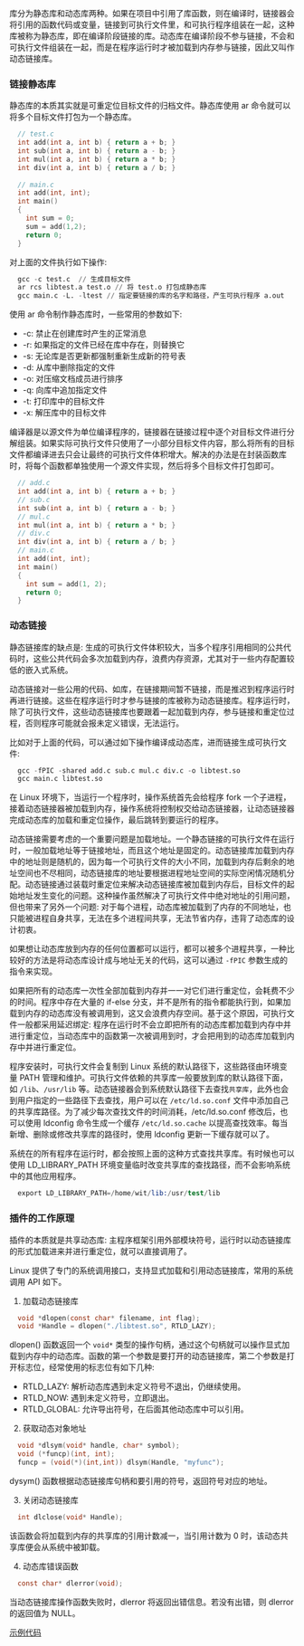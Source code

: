 
库分为静态库和动态库两种。如果在项目中引用了库函数，则在编译时，链接器会将引用的函数代码或变量，链接到可执行文件里，和可执行程序组装在一起，这种库被称为静态库，即在编译阶段链接的库。动态库在编译阶段不参与链接，不会和可执行文件组装在一起，而是在程序运行时才被加载到内存参与链接，因此又叫作动态链接库。

### 链接静态库

静态库的本质其实就是可重定位目标文件的归档文件。静态库使用 ar 命令就可以将多个目标文件打包为一个静态库。
```c
  // test.c
  int add(int a, int b) { return a + b; }
  int sub(int a, int b) { return a - b; }
  int mul(int a, int b) { return a * b; }
  int div(int a, int b) { return a / b; }
  
  // main.c
  int add(int, int);
  int main()
  {
    int sum = 0;
    sum = add(1,2);
    return 0;
  }
```
对上面的文件执行如下操作:
```s
  gcc -c test.c  // 生成目标文件
  ar rcs libtest.a test.o // 将 test.o 打包成静态库
  gcc main.c -L. -ltest // 指定要链接的库的名字和路径，产生可执行程序 a.out
```
使用 ar 命令制作静态库时，一些常用的参数如下:
- -c: 禁止在创建库时产生的正常消息
- -r: 如果指定的文件已经在库中存在，则替换它
- -s: 无论库是否更新都强制重新生成新的符号表
- -d: 从库中删除指定的文件
- -o: 对压缩文档成员进行排序
- -q: 向库中追加指定文件
- -t: 打印库中的目标文件
- -x: 解压库中的目标文件

编译器是以源文件为单位编译程序的，链接器在链接过程中逐个对目标文件进行分解组装。如果实际可执行文件只使用了一小部分目标文件内容，那么将所有的目标文件都编译进去只会让最终的可执行文件体积增大。解决的办法是在封装函数库时，将每个函数都单独使用一个源文件实现，然后将多个目标文件打包即可。
```c
  // add.c
  int add(int a, int b) { return a + b; }
  // sub.c
  int sub(int a, int b) { return a - b; }
  // mul.c
  int mul(int a, int b) { return a * b; }
  // div.c
  int div(int a, int b) { return a / b; }
  // main.c
  int add(int, int);
  int main()
  {
    int sum = add(1, 2);
    return 0;
  }
```

### 动态链接

静态链接库的缺点是: 生成的可执行文件体积较大，当多个程序引用相同的公共代码时，这些公共代码会多次加载到内存，浪费内存资源，尤其对于一些内存配置较低的嵌入式系统。

动态链接对一些公用的代码、如库，在链接期间暂不链接，而是推迟到程序运行时再进行链接。这些在程序运行时才参与链接的库被称为动态链接库。程序运行时，除了可执行文件，这些动态链接库也要跟着一起加载到内存，参与链接和重定位过程，否则程序可能就会报未定义错误，无法运行。

比如对于上面的代码，可以通过如下操作编译成动态库，进而链接生成可执行文件:
```s
  gcc -fPIC -shared add.c sub.c mul.c div.c -o libtest.so
  gcc main.c libtest.so
```

在 Linux 环境下，当运行一个程序时，操作系统首先会给程序 fork 一个子进程，接着动态链接器被加载到内存，操作系统将控制权交给动态链接器，让动态链接器完成动态库的加载和重定位操作，最后跳转到要运行的程序。

动态链接需要考虑的一个重要问题是加载地址。一个静态链接的可执行文件在运行时，一般加载地址等于链接地址，而且这个地址是固定的。动态链接库加载到内存中的地址则是随机的，因为每一个可执行文件的大小不同，加载到内存后剩余的地址空间也不尽相同，动态链接库的地址要根据进程地址空间的实际空闲情况随机分配。动态链接通过装载时重定位来解决动态链接库被加载到内存后，目标文件的起始地址发生变化的问题。这种操作虽然解决了可执行文件中绝对地址的引用问题，但也带来了另外一个问题: 对于每个进程，动态库被加载到了内存的不同地址，也只能被进程自身共享，无法在多个进程间共享，无法节省内存，违背了动态库的设计初衷。

如果想让动态库放到内存的任何位置都可以运行，都可以被多个进程共享，一种比较好的方法是将动态库设计成与地址无关的代码，这可以通过 `-fPIC` 参数生成的指令来实现。

如果把所有的动态库一次性全部加载到内存并一一对它们进行重定位，会耗费不少的时间。程序中存在大量的 if-else 分支，并不是所有的指令都能执行到，如果加载到内存的动态库没有被调用到，这又会浪费内存空间。基于这个原因，可执行文件一般都采用延迟绑定: 程序在运行时不会立即把所有的动态库都加载到内存中并进行重定位，当动态库中的函数第一次被调用到时，才会把用到的动态库加载到内存中并进行重定位。

程序安装时，可执行文件会复制到 Linux 系统的默认路径下，这些路径由环境变量 PATH 管理和维护。可执行文件依赖的共享库一般要放到库的默认路径下面，如 `/lib`、`/usr/lib` 等。动态链接器会到系统默认路径下去查找`共享库`，此外也会到用户指定的一些路径下去查找，用户可以在 `/etc/ld.so.conf` 文件中添加自己的共享库路径。为了减少每次查找文件的时间消耗，/etc/ld.so.conf 修改后，也可以使用 ldconfig 命令生成一个缓存 `/etc/ld.so.cache` 以提高查找效率。每当新增、删除或修改共享库的路径时，使用 ldconfig 更新一下缓存就可以了。

系统在的所有程序在运行时，都会按照上面的这种方式查找共享库。有时候也可以使用 LD_LIBRARY_PATH 环境变量临时改变共享库的查找路径，而不会影响系统中的其他应用程序。
```s
  export LD_LIBRARY_PATH=/home/wit/lib:/usr/test/lib
```

### 插件的工作原理

插件的本质就是共享动态库: 主程序框架引用外部模块符号，运行时以动态链接库的形式加载进来并进行重定位，就可以直接调用了。

Linux 提供了专门的系统调用接口，支持显式加载和引用动态链接库，常用的系统调用 API 如下。

1) 加载动态链接库

```c
  void *dlopen(const char* filename, int flag);
  void *Handle = dlopen("./libtest.so", RTLD_LAZY);
```
dlopen() 函数返回一个 `void*` 类型的操作句柄，通过这个句柄就可以操作显式加载到内存中的动态库。函数的第一个参数是要打开的动态链接库，第二个参数是打开标志位，经常使用的标志位有如下几种:
- RTLD_LAZY: 解析动态库遇到未定义符号不退出，仍继续使用。
- RTLD_NOW: 遇到未定义符号，立即退出。
- RTLD_GLOBAL: 允许导出符号，在后面其他动态库中可以引用。

2) 获取动态对象地址

```c
  void *dlsym(void* handle, char* symbol);
  void (*funcp)(int, int);
  funcp = (void(*)(int,int)) dlsym(Handle, "myfunc");
```
dysym() 函数根据动态链接库句柄和要引用的符号，返回符号对应的地址。

3) 关闭动态链接库

```c
  int dlclose(void* Handle);
```
该函数会将加载到内存的共享库的引用计数减一，当引用计数为 0 时，该动态共享库便会从系统中被卸载。

4) 动态库错误函数

```c
  const char* dlerror(void);
```
当动态链接库操作函数失败时，dlerror 将返回出错信息。若没有出错，则 dlerror 的返回值为 NULL。

[示例代码](t/dynamic)
